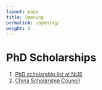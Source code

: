 ```yaml
---
layout: page
title: Opening
permalink: /opening/
weight: 5
---
```


# __PhD Scholarships__

1. [PhD scholarship list at NUS](https://nusgs.nus.edu.sg/scholarships-list/)
2. [China Scholarship Council](https://www.csc.edu.cn/chuguo)

